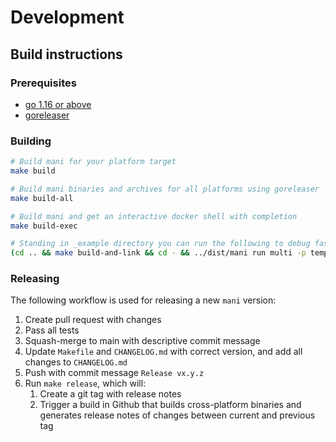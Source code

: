 # Development

## Build instructions

### Prerequisites

- [go 1.16 or above](https://golang.org/doc/install)
- [goreleaser](https://goreleaser.com/install/)

### Building

```sh
# Build mani for your platform target
make build

# Build mani binaries and archives for all platforms using goreleaser
make build-all

# Build mani and get an interactive docker shell with completion
make build-exec

# Standing in _example directory you can run the following to debug faster
(cd .. && make build-and-link && cd - && ../dist/mani run multi -p template-generator)
```

### Releasing

The following workflow is used for releasing a new `mani` version:

1. Create pull request with changes
2. Pass all tests
3. Squash-merge to main with descriptive commit message
4. Update `Makefile` and `CHANGELOG.md` with correct version, and add all changes to `CHANGELOG.md`
5. Push with commit message `Release vx.y.z`
6. Run `make release`, which will:
   1. Create a git tag with release notes
   2. Trigger a build in Github that builds cross-platform binaries and generates release notes of changes between current and previous tag
